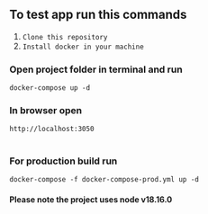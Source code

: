 ## To test app run this commands
1. `Clone this repository`
2. `Install docker in your machine`

### Open project folder in terminal and run
```
docker-compose up -d
```

### In browser open
```
http://localhost:3050
```
#

### For production build run
```
docker-compose -f docker-compose-prod.yml up -d
```

#### Please note the project uses node v18.16.0

